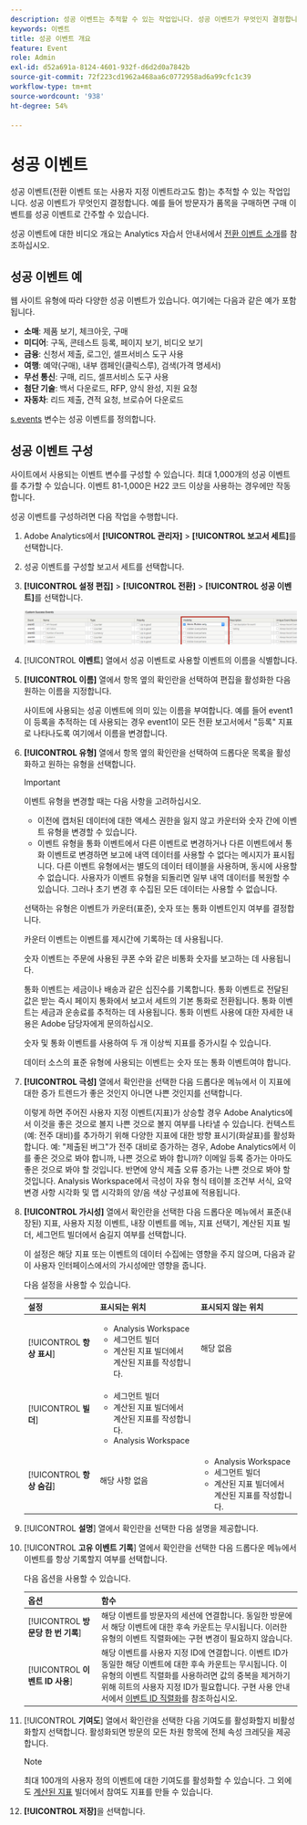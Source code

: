 ```yaml
---
description: 성공 이벤트는 추적할 수 있는 작업입니다. 성공 이벤트가 무엇인지 결정합니다. 예를 들어 방문자가 품목을 구매하면 구매 이벤트를 성공 이벤트로 간주할 수 있습니다.
keywords: 이벤트
title: 성공 이벤트 개요
feature: Event
role: Admin
exl-id: d52a691a-8124-4601-932f-d6d2d0a7842b
source-git-commit: 72f223cd1962a468aa6c0772958ad6a99cfc1c39
workflow-type: tm+mt
source-wordcount: '938'
ht-degree: 54%

---
```


# 성공 이벤트

성공 이벤트(전환 이벤트 또는 사용자 지정 이벤트라고도 함)는 추적할 수 있는 작업입니다. 성공 이벤트가 무엇인지 결정합니다. 예를 들어 방문자가 품목을 구매하면 구매 이벤트를 성공 이벤트로 간주할 수 있습니다.

성공 이벤트에 대한 비디오 개요는 Analytics 자습서 안내서에서 [전환 이벤트 소개](https://experienceleague.adobe.com/ko/docs/analytics-learn/tutorials/analysis-workspace/metrics/introduction-to-conversion-events)를 참조하십시오.

## 성공 이벤트 예

웹 사이트 유형에 따라 다양한 성공 이벤트가 있습니다. 여기에는 다음과 같은 예가 포함됩니다.

* **소매**: 제품 보기, 체크아웃, 구매
* **미디어**: 구독, 콘테스트 등록, 페이지 보기, 비디오 보기
* **금융**: 신청서 제출, 로그인, 셀프서비스 도구 사용
* **여행**: 예약(구매), 내부 캠페인(클릭스루), 검색(가격 명세서)
* **무선 통신**: 구매, 리드, 셀프서비스 도구 사용
* **첨단 기술**: 백서 다운로드, RFP, 양식 완성, 지원 요청
* **자동차**: 리드 제출, 견적 요청, 브로슈어 다운로드

[s.events](https://experienceleague.adobe.com/docs/analytics/implementation/vars/page-vars/events/event-serialization.html?lang=ko-KR) 변수는 성공 이벤트를 정의합니다.

## 성공 이벤트 구성

사이트에서 사용되는 이벤트 변수를 구성할 수 있습니다. 최대 1,000개의 성공 이벤트를 추가할 수 있습니다. 이벤트 81-1,000은 H22 코드 이상을 사용하는 경우에만 작동합니다.

성공 이벤트를 구성하려면 다음 작업을 수행합니다.

1. Adobe Analytics에서 **[!UICONTROL 관리자]** > **[!UICONTROL 보고서 세트]**&#x200B;를 선택합니다.
1. 성공 이벤트를 구성할 보고서 세트를 선택합니다.
1. **[!UICONTROL 설정 편집]** > **[!UICONTROL 전환]** > **[!UICONTROL 성공 이벤트]**&#x200B;를 선택합니다.

   ![단계 결과](/help/admin/admin/c-manage-report-suites/c-edit-report-suites/conversion-var-admin/c-success-events/assets/success_event_page.png)

1. [!UICONTROL **이벤트**] 열에서 성공 이벤트로 사용할 이벤트의 이름을 식별합니다.

1. **[!UICONTROL 이름]** 열에서 항목 옆의 확인란을 선택하여 편집을 활성화한 다음 원하는 이름을 지정합니다.

   사이트에 사용되는 성공 이벤트에 의미 있는 이름을 부여합니다. 예를 들어 event1이 등록을 추적하는 데 사용되는 경우 event1이 모든 전환 보고서에서 &quot;등록&quot; 지표로 나타나도록 여기에서 이름을 변경합니다.

1. **[!UICONTROL 유형]** 열에서 항목 옆의 확인란을 선택하여 드롭다운 목록을 활성화하고 원하는 유형을 선택합니다.

   >[!IMPORTANT]
   >
   >이벤트 유형을 변경할 때는 다음 사항을 고려하십시오.<ul><li>이전에 캡처된 데이터에 대한 액세스 권한을 잃지 않고 카운터와 숫자 간에 이벤트 유형을 변경할 수 있습니다.</li><li>이벤트 유형을 통화 이벤트에서 다른 이벤트로 변경하거나 다른 이벤트에서 통화 이벤트로 변경하면 보고에 내역 데이터를 사용할 수 없다는 메시지가 표시됩니다. 다른 이벤트 유형에서는 별도의 데이터 테이블을 사용하며, 동시에 사용할 수 없습니다. 사용자가 이벤트 유형을 되돌리면 일부 내역 데이터를 복원할 수 있습니다. 그러나 초기 변경 후 수집된 모든 데이터는 사용할 수 없습니다.</li></ul>

   선택하는 유형은 이벤트가 카운터(표준), 숫자 또는 통화 이벤트인지 여부를 결정합니다. <p>카운터 이벤트는 이벤트를 제시간에 기록하는 데 사용됩니다.</p><p>숫자 이벤트는 주문에 사용된 쿠폰 수와 같은 비통화 숫자를 보고하는 데 사용됩니다.</p> <p>통화 이벤트는 세금이나 배송과 같은 십진수를 기록합니다. 통화 이벤트로 전달된 값은 받는 즉시 페이지 통화에서 보고서 세트의 기본 통화로 전환됩니다. 통화 이벤트는 세금과 운송료를 추적하는 데 사용됩니다. 통화 이벤트 사용에 대한 자세한 내용은 Adobe 담당자에게 문의하십시오.<p>숫자 및 통화 이벤트를 사용하여 두 개 이상씩 지표를 증가시킬 수 있습니다. </p><p>데이터 소스의 표준 유형에 사용되는 이벤트는 숫자 또는 통화 이벤트여야 합니다.</p>

1. **[!UICONTROL 극성]** 열에서 확인란을 선택한 다음 드롭다운 메뉴에서 이 지표에 대한 증가 트렌드가 좋은 것인지 아니면 나쁜 것인지를 선택합니다.

   이렇게 하면 주어진 사용자 지정 이벤트(지표)가 상승할 경우 Adobe Analytics에서 이것을 좋은 것으로 볼지 나쁜 것으로 볼지 여부를 나타낼 수 있습니다. 컨텍스트(예: 전주 대비)를 추가하기 위해 다양한 지표에 대한 방향 표시기(화살표)를 활성화합니다.  예: &quot;제출된 버그&quot;가 전주 대비로 증가하는 경우, Adobe Analytics에서 이를 좋은 것으로 봐야 합니까, 나쁜 것으로 봐야 합니까? 이메일 등록 증가는 아마도 좋은 것으로 봐야 할 것입니다. 반면에 양식 제출 오류 증가는 나쁜 것으로 봐야 할 것입니다.  Analysis Workspace에서 극성이 자유 형식 테이블 조건부 서식, 요약 변경 사항 시각화 및 맵 시각화의 양/음 색상 구성표에 적용됩니다.

1. **[!UICONTROL 가시성]** 열에서 확인란을 선택한 다음 드롭다운 메뉴에서 표준(내장된) 지표, 사용자 지정 이벤트, 내장 이벤트를 메뉴, 지표 선택기, 계산된 지표 빌더, 세그먼트 빌더에서 숨길지 여부를 선택합니다.

   이 설정은 해당 지표 또는 이벤트의 데이터 수집에는 영향을 주지 않으며, 다음과 같이 사용자 인터페이스에서의 가시성에만 영향을 줍니다.

   다음 설정을 사용할 수 있습니다.

   | 설정 | 표시되는 위치 | 표시되지 않는 위치 |
   |---------|----------|---------|
   | [!UICONTROL **항상 표시**] | <ul><li>Analysis Workspace</li><li>세그먼트 빌더</li><li>계산된 지표 빌더에서 계산된 지표를 작성합니다.</li></ul> | 해당 없음 |
   | [!UICONTROL **빌더**] | <ul><li>세그먼트 빌더</li><li>계산된 지표 빌더에서 계산된 지표를 작성합니다.</li><li>Analysis Workspace</li></ul> |
   | [!UICONTROL **항상 숨김**] | 해당 사항 없음 | <ul><li>Analysis Workspace</li><li>세그먼트 빌더</li><li>계산된 지표 빌더에서 계산된 지표를 작성합니다.</li></ul> |

1. [!UICONTROL **설명**] 열에서 확인란을 선택한 다음 설명을 제공합니다.
1. [!UICONTROL **고유 이벤트 기록**] 열에서 확인란을 선택한 다음 드롭다운 메뉴에서 이벤트를 항상 기록할지 여부를 선택합니다.

   다음 옵션을 사용할 수 있습니다.

   | 옵션 | 함수 |
   |---------|----------|
   | [!UICONTROL **방문당 한 번 기록**] | 해당 이벤트를 방문자의 세션에 연결합니다. 동일한 방문에서 해당 이벤트에 대한 후속 카운트는 무시됩니다. 이러한 유형의 이벤트 직렬화에는 구현 변경이 필요하지 않습니다. |
   | [!UICONTROL **이벤트 ID 사용**] | 해당 이벤트를 사용자 지정 ID에 연결합니다. 이벤트 ID가 동일한 해당 이벤트에 대한 후속 카운트는 무시됩니다. 이 유형의 이벤트 직렬화를 사용하려면 값의 중복을 제거하기 위해 히트의 사용자 지정 ID가 필요합니다. 구현 사용 안내서에서 [이벤트 ID 직렬화](/help/implement/vars/page-vars/events/event-serialization.md)를 참조하십시오. |

1. [!UICONTROL **기여도**] 열에서 확인란을 선택한 다음 기여도를 활성화할지 비활성화할지 선택합니다. 활성화되면 방문의 모든 차원 항목에 전체 속성 크레딧을 제공합니다.

   >[!NOTE]
   >
   >최대 100개의 사용자 정의 이벤트에 대한 기여도를 활성화할 수 있습니다. 그 외에도 [계산된 지표](/help/components/c-calcmetrics/c-workflow/cm-workflow/c-build-metrics/participation-metric.md) 빌더에서 참여도 지표를 만들 수 있습니다.

1. **[!UICONTROL 저장]**&#x200B;을 선택합니다.
